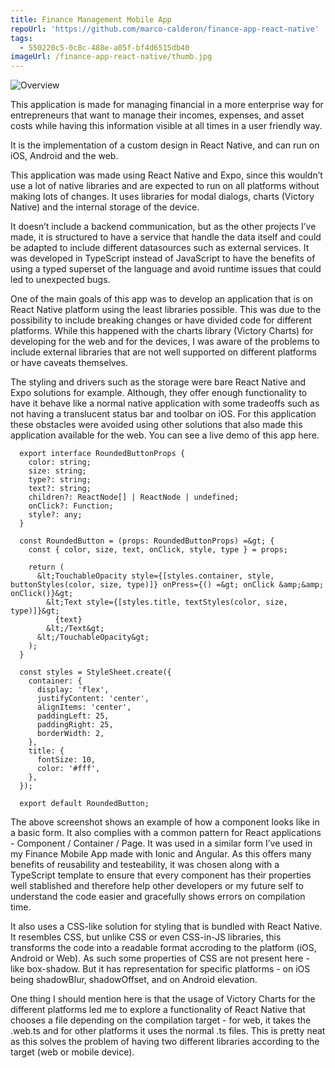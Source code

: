 ```yaml
---
title: Finance Management Mobile App
repoUrl: 'https://github.com/marco-calderon/finance-app-react-native'
tags:
  - 550220c5-0c8c-488e-a05f-bf4d6515db40
imageUrl: /finance-app-react-native/thumb.jpg
---
```


![Overview](/finance-app-react-native/1.jpg)

This application is made for managing financial in a more enterprise way for entrepreneurs that want to manage their incomes, expenses, and asset costs while having this information visible at all times in a user friendly way.

It is the implementation of a custom design in React Native, and can run on iOS, Android and the web.

This application was made using React Native and Expo, since this wouldn’t use a lot of native libraries and are expected to run on all platforms without making lots of changes. It uses libraries for modal dialogs, charts (Victory Native) and the internal storage of the device.

It doesn’t include a backend communication, but as the other projects I’ve made, it is structured to have a service that handle the data itself and could be adapted to include different datasources such as external services. It was developed in TypeScript instead of JavaScript to have the benefits of using a typed superset of the language and avoid runtime issues that could led to unexpected bugs.

One of the main goals of this app was to develop an application that is on React Native platform using the least libraries possible. This was due to the possibility to include breaking changes or have divided code for different platforms. While this happened with the charts library (Victory Charts) for developing for the web and for the devices, I was aware of the problems to include external libraries that are not well supported on different platforms or have caveats themselves.

The styling and drivers such as the storage were bare React Native and Expo solutions for example. Although, they offer enough functionality to have it behave like a normal native application with some tradeoffs such as not having a translucent status bar and toolbar on iOS. For this application these obstacles were avoided using other solutions that also made this application available for the web. You can see a live demo of this app here.

```
  export interface RoundedButtonProps {
    color: string;
    size: string;
    type?: string;
    text?: string;
    children?: ReactNode[] | ReactNode | undefined;
    onClick?: Function;
    style?: any;
  }
  
  const RoundedButton = (props: RoundedButtonProps) =&gt; {
    const { color, size, text, onClick, style, type } = props;
  
    return (
      &lt;TouchableOpacity style={[styles.container, style, buttonStyles(color, size, type)]} onPress={() =&gt; onClick &amp;&amp; onClick()}&gt;
        &lt;Text style={[styles.title, textStyles(color, size, type)]}&gt;
          {text}
        &lt;/Text&gt;
      &lt;/TouchableOpacity&gt;
    );
  }
  
  const styles = StyleSheet.create({
    container: {
      display: 'flex',
      justifyContent: 'center',
      alignItems: 'center',
      paddingLeft: 25,
      paddingRight: 25,
      borderWidth: 2,
    },
    title: {
      fontSize: 10,
      color: '#fff',
    },
  });
  
  export default RoundedButton;
```

The above screenshot shows an example of how a component looks like in a basic form. It also complies with a common pattern for React applications - Component / Container / Page. It was used in a similar form I’ve used in my Finance Mobile App made with Ionic and Angular. As this offers many benefits of reusability and testeability, it was chosen along with a TypeScript template to ensure that every component has their properties well stablished and therefore help other developers or my future self to understand the code easier and gracefully shows errors on compilation time.

It also uses a CSS-like solution for styling that is bundled with React Native. It resembles CSS, but unlike CSS or even CSS-in-JS libraries, this transforms the code into a readable format accroding to the platform (iOS, Android or Web). As such some properties of CSS are not present here - like box-shadow. But it has representation for specific platforms - on iOS being shadowBlur, shadowOffset, and on Android elevation.

One thing I should mention here is that the usage of Victory Charts for the different platforms led me to explore a functionality of React Native that chooses a file depending on the compilation target - for web, it takes the .web.ts and for other platforms it uses the normal .ts files. This is pretty neat as this solves the problem of having two different libraries according to the target (web or mobile device).
